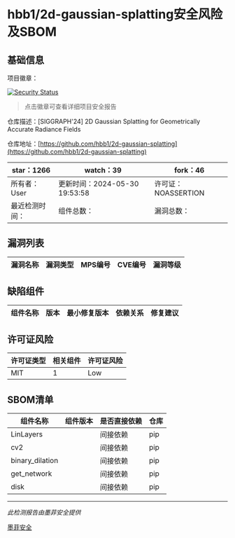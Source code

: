 # hbb1/2d-gaussian-splatting安全风险及SBOM

## 基础信息

项目徽章：

[![Security Status](https://www.murphysec.com/platform3/v31/badge/1796250112801980416.svg)](https://www.murphysec.com/console/report/1788275597867634688/1796250112801980416)

> 点击徽章可查看详细项目安全报告

仓库描述：[SIGGRAPH'24] 2D Gaussian Splatting for Geometrically Accurate Radiance Fields

仓库地址：[https://github.com/hbb1/2d-gaussian-splatting](https://github.com/hbb1/2d-gaussian-splatting)

| star：1266 | watch：39 | fork：46 |
| ----------- | -------------- | ------------ |
| 所有者：User | 更新时间：2024-05-30 19:53:58 | 许可证：NOASSERTION |
| 最近检测时间： | 组件总数： | 漏洞总数： |




## 漏洞列表

| 漏洞名称 | 漏洞类型 | MPS编号 | CVE编号 | 漏洞等级 |
| ------- | ------ | ------- | ------ | ----- |





## 缺陷组件

| 组件名称 | 版本 | 最小修复版本 | 依赖关系 | 修复建议 |
| -------- | ---- | ------------ | -------- | -------- |





## 许可证风险

| 许可证类型 | 相关组件 | 许可证风险 |
| ---------- | -------- | ---------- |
|MIT|1|Low|




## SBOM清单

| 组件名称 | 组件版本 | 是否直接依赖 | 仓库 |
| -------- | -------- | ------------ | ---- |
|LinLayers||间接依赖|pip|
|cv2||间接依赖|pip|
|binary_dilation||间接依赖|pip|
|get_network||间接依赖|pip|
|disk||间接依赖|pip|


------

*此检测报告由墨菲安全提供*

[墨菲安全](www.murphysec.com)